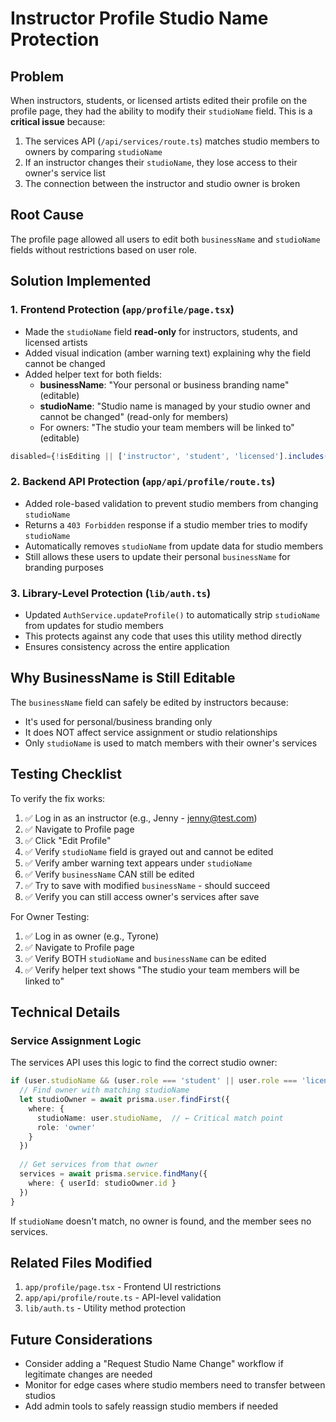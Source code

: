 # Instructor Profile Studio Name Protection

## Problem

When instructors, students, or licensed artists edited their profile on the profile page, they had the ability to modify their `studioName` field. This is a **critical issue** because:

1. The services API (`/api/services/route.ts`) matches studio members to owners by comparing `studioName`
2. If an instructor changes their `studioName`, they lose access to their owner's service list
3. The connection between the instructor and studio owner is broken

## Root Cause

The profile page allowed all users to edit both `businessName` and `studioName` fields without restrictions based on user role.

## Solution Implemented

### 1. Frontend Protection (`app/profile/page.tsx`)

- Made the `studioName` field **read-only** for instructors, students, and licensed artists
- Added visual indication (amber warning text) explaining why the field cannot be changed
- Added helper text for both fields:
  - **businessName**: "Your personal or business branding name" (editable)
  - **studioName**: "Studio name is managed by your studio owner and cannot be changed" (read-only for members)
  - For owners: "The studio your team members will be linked to" (editable)

```typescript
disabled={!isEditing || ['instructor', 'student', 'licensed'].includes(currentUser?.role || '')}
```

### 2. Backend API Protection (`app/api/profile/route.ts`)

- Added role-based validation to prevent studio members from changing `studioName`
- Returns a `403 Forbidden` response if a studio member tries to modify `studioName`
- Automatically removes `studioName` from update data for studio members
- Still allows these users to update their personal `businessName` for branding purposes

### 3. Library-Level Protection (`lib/auth.ts`)

- Updated `AuthService.updateProfile()` to automatically strip `studioName` from updates for studio members
- This protects against any code that uses this utility method directly
- Ensures consistency across the entire application

## Why BusinessName is Still Editable

The `businessName` field can safely be edited by instructors because:
- It's used for personal/business branding only
- It does NOT affect service assignment or studio relationships
- Only `studioName` is used to match members with their owner's services

## Testing Checklist

To verify the fix works:

1. ✅ Log in as an instructor (e.g., Jenny - jenny@test.com)
2. ✅ Navigate to Profile page
3. ✅ Click "Edit Profile"
4. ✅ Verify `studioName` field is grayed out and cannot be edited
5. ✅ Verify amber warning text appears under `studioName`
6. ✅ Verify `businessName` CAN still be edited
7. ✅ Try to save with modified `businessName` - should succeed
8. ✅ Verify you can still access owner's services after save

For Owner Testing:
1. ✅ Log in as owner (e.g., Tyrone)
2. ✅ Navigate to Profile page
3. ✅ Verify BOTH `studioName` and `businessName` can be edited
4. ✅ Verify helper text shows "The studio your team members will be linked to"

## Technical Details

### Service Assignment Logic
The services API uses this logic to find the correct studio owner:

```typescript
if (user.studioName && (user.role === 'student' || user.role === 'licensed' || user.role === 'instructor')) {
  // Find owner with matching studioName
  let studioOwner = await prisma.user.findFirst({
    where: { 
      studioName: user.studioName,  // ← Critical match point
      role: 'owner'
    }
  })
  
  // Get services from that owner
  services = await prisma.service.findMany({
    where: { userId: studioOwner.id }
  })
}
```

If `studioName` doesn't match, no owner is found, and the member sees no services.

## Related Files Modified

1. `app/profile/page.tsx` - Frontend UI restrictions
2. `app/api/profile/route.ts` - API-level validation
3. `lib/auth.ts` - Utility method protection

## Future Considerations

- Consider adding a "Request Studio Name Change" workflow if legitimate changes are needed
- Monitor for edge cases where studio members need to transfer between studios
- Add admin tools to safely reassign studio members if needed


